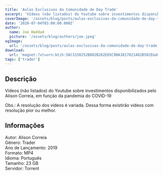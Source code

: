 ```yaml
---
title: 'Aulas Exclusivas da Comunidade de Day Trade'
excerpt: 'Vídeos (não listados) do Youtube sobre investimentos disponibilizados pelo Alison Correia, em função da pandemia do COVID-19  Obs.: A resolução dos vídeos é variada. Dessa forma existirão videos com resolução pior ou melhor. Informações  Autor: Alison Correia Gênero:'
coverImage: '/assets/blog/posts/aulas-exclusivas-da-comunidade-de-day-trade.png'
date: '2020-07-04T03:00:00.000Z'
author:
  name: Joe Haddad
  picture: '/assets/blog/authors/joe.jpeg'
ogImage:
  url: '/assets/blog/posts/aulas-exclusivas-da-comunidade-de-day-trade.png'
download:
  url: 'magnet:?xt=urn:btih:56C3150252B802B262E05C9BA3817021482B502E&dn=Aulas%20Exclusivas%20da%20Comunidade-Alison%20Correia&tr=udp%3a%2f%2ftracker.openbittorrent.com%3a1337%2fannounce&tr=udp%3a%2f%2ftracker.opentrackr.org%3a1337%2fannounce'
tags: ['trader']
---
```

<h2>Descrição</h2>
<p></p><p>Vídeos (não listados) do Youtube sobre investimentos disponibilizados pelo Alison Correia, em função da pandemia do COVID-19</p><p>Obs.: A resolução dos vídeos é variada. Dessa forma existirão videos com resolução pior ou melhor.</p><h2>Informações</h2><p>Autor: Alison Correia<br/>Gênero: Trader<br/>Ano de Lançamento: 2019<br/>Formato: MP4<br/>Idioma: Português<br/>Tamanho: 23 GB<br/>Servidor: Torrent</p>